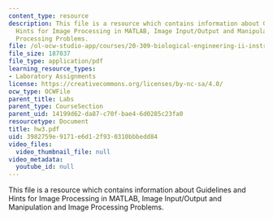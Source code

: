```yaml
---
content_type: resource
description: This file is a resource which contains information about Guidelines and
  Hints for Image Processing in MATLAB, Image Input/Output and Manipulation and Image
  Processing Problems.
file: /ol-ocw-studio-app/courses/20-309-biological-engineering-ii-instrumentation-and-measurement-fall-2006/3982759e9171e6d12f930310bbbedd84_hw3.pdf
file_size: 187037
file_type: application/pdf
learning_resource_types:
- Laboratory Assignments
license: https://creativecommons.org/licenses/by-nc-sa/4.0/
ocw_type: OCWFile
parent_title: Labs
parent_type: CourseSection
parent_uid: 14199d62-da87-c70f-bae4-6d0285c23fa0
resourcetype: Document
title: hw3.pdf
uid: 3982759e-9171-e6d1-2f93-0310bbbedd84
video_files:
  video_thumbnail_file: null
video_metadata:
  youtube_id: null
---
```

This file is a resource which contains information about Guidelines and Hints for Image Processing in MATLAB, Image Input/Output and Manipulation and Image Processing Problems.